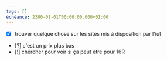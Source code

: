 ```yaml
---
tags: []
échéance: 2300-01-01T00:00:00.000+01:00
---
```

- [x] trouver quelque chose sur les sites mis à disposition par l'iut
- [?] c'est un prix plus bas
- [!] chercher pour voir si ça peut être pour 16R
